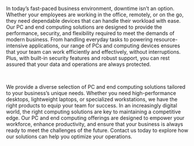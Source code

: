 In today’s fast-paced business environment, downtime isn’t an option. Whether your employees are working in the office, remotely, or on the go, they need dependable devices that can handle their workload with ease. Our PC and end computing solutions are designed to provide the performance, security, and flexibility required to meet the demands of modern business. From handling everyday tasks to powering resource-intensive applications, our range of PCs and computing devices ensures that your team can work efficiently and effectively, without interruptions. Plus, with built-in security features and robust support, you can rest assured that your data and operations are always protected.

<br>

We provide a diverse selection of PC and end computing solutions tailored to your business’s unique needs. Whether you need high-performance desktops, lightweight laptops, or specialized workstations, we have the right products to equip your team for success. In an increasingly digital world, the right computing solutions are key to maintaining a competitive edge. Our PC and end computing offerings are designed to empower your workforce, enhance productivity, and ensure that your business is always ready to meet the challenges of the future. Contact us today to explore how our solutions can help you optimize your operations.